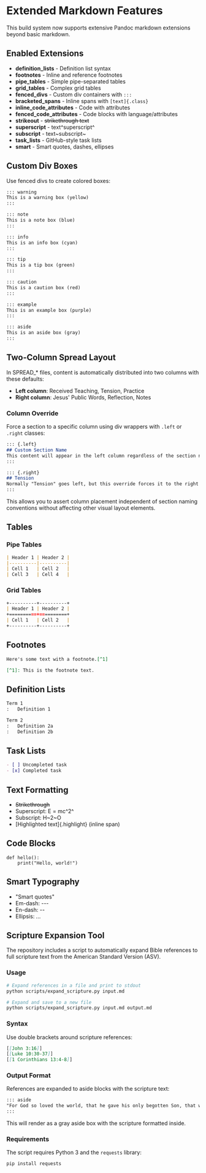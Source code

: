 # Extended Markdown Features

This build system now supports extensive Pandoc markdown extensions beyond basic markdown.

## Enabled Extensions

- **definition_lists** - Definition list syntax
- **footnotes** - Inline and reference footnotes
- **pipe_tables** - Simple pipe-separated tables
- **grid_tables** - Complex grid tables
- **fenced_divs** - Custom div containers with `:::`
- **bracketed_spans** - Inline spans with `[text]{.class}`
- **inline_code_attributes** - Code with attributes
- **fenced_code_attributes** - Code blocks with language/attributes
- **strikeout** - ~~strikethrough text~~
- **superscript** - text^superscript^
- **subscript** - text~subscript~
- **task_lists** - GitHub-style task lists
- **smart** - Smart quotes, dashes, ellipses

## Custom Div Boxes

Use fenced divs to create colored boxes:

```markdown
::: warning
This is a warning box (yellow)
:::

::: note
This is a note box (blue)
:::

::: info
This is an info box (cyan)
:::

::: tip
This is a tip box (green)
:::

::: caution
This is a caution box (red)
:::

::: example
This is an example box (purple)
:::

::: aside
This is an aside box (gray)
:::
```

## Two-Column Spread Layout

In SPREAD_* files, content is automatically distributed into two columns with these defaults:
- **Left column**: Received Teaching, Tension, Practice
- **Right column**: Jesus' Public Words, Reflection, Notes

### Column Override

Force a section to a specific column using div wrappers with `.left` or `.right` classes:

```markdown
::: {.left}
## Custom Section Name
This content will appear in the left column regardless of the section name.
:::

::: {.right}
## Tension
Normally "Tension" goes left, but this override forces it to the right column.
:::
```

This allows you to assert column placement independent of section naming conventions without affecting other visual layout elements.

## Tables

### Pipe Tables

```markdown
| Header 1 | Header 2 |
|----------|----------|
| Cell 1   | Cell 2   |
| Cell 3   | Cell 4   |
```

### Grid Tables

```markdown
+----------+----------+
| Header 1 | Header 2 |
+==========+==========+
| Cell 1   | Cell 2   |
+----------+----------+
```

## Footnotes

```markdown
Here's some text with a footnote.[^1]

[^1]: This is the footnote text.
```

## Definition Lists

```markdown
Term 1
:   Definition 1

Term 2
:   Definition 2a
:   Definition 2b
```

## Task Lists

```markdown
- [ ] Uncompleted task
- [x] Completed task
```

## Text Formatting

- ~~Strikethrough~~
- Superscript: E = mc^2^
- Subscript: H~2~O
- [Highlighted text]{.highlight} (inline span)

## Code Blocks

```{.python .numberLines}
def hello():
    print("Hello, world!")
```

## Smart Typography

- "Smart quotes"
- Em-dash: ---
- En-dash: --
- Ellipsis: ...

## Scripture Expansion Tool

The repository includes a script to automatically expand Bible references to full scripture text from the American Standard Version (ASV).

### Usage

```bash
# Expand references in a file and print to stdout
python scripts/expand_scripture.py input.md

# Expand and save to a new file
python scripts/expand_scripture.py input.md output.md
```

### Syntax

Use double brackets around scripture references:

```markdown
[[John 3:16]]
[[Luke 10:30-37]]
[[1 Corinthians 13:4-8]]
```

### Output Format

References are expanded to aside blocks with the scripture text:

```markdown
::: aside
"For God so loved the world, that he gave his only begotten Son, that whosoever believeth on him should not perish, but have eternal life."
:::
```

This will render as a gray aside box with the scripture formatted inside.

### Requirements

The script requires Python 3 and the `requests` library:

```bash
pip install requests
```
